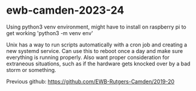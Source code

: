 # ewb-camden-2023-24

Using python3 venv environment, might have to install on raspberry pi to get working
'python3 -m venv env'

Unix has a way to run scripts automatically with a cron job and creating a new systemd service. Can use this to reboot once a day and make sure everything is running properly. Also want proper consideration for extraneous situations, such as if the hardware gets knocked over by a bad storm or something. 

Previous github: https://github.com/EWB-Rutgers-Camden/2019-20